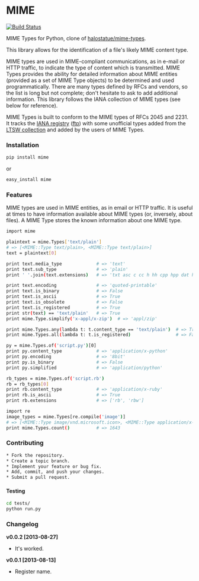 MIME
====
[![Build Status](https://travis-ci.org/liluo/mime.png)](https://travis-ci.org/liluo/mime)

MIME Types for Python, clone of [halostatue/mime-types](https://github.com/halostatue/mime-types).

This library allows for the identification of a file's likely MIME content type. 

MIME types are used in MIME-compliant communications, as in e-mail or HTTP
traffic, to indicate the type of content which is transmitted. MIME Types
provides the ability for detailed information about MIME entities (provided as
a set of MIME Type objects) to be determined and used programmatically. There
are many types defined by RFCs and vendors, so the list is long but not
complete; don't hesitate to ask to add additional information. This library
follows the IANA collection of MIME types (see below for reference).

MIME Types is built to conform to the MIME types of RFCs 2045 and 2231. It
tracks the [IANA registry](http://www.iana.org/assignments/media-types/)
([ftp](ftp://ftp.iana.org/assignments/media-types)) with some unofficial types
added from the [LTSW collection](http://www.ltsw.se/knbase/internet/mime.htp)
and added by the users of MIME Types.

### Installation

```bash
pip install mime
```

or

```bash
easy_install mime
```

### Features

MIME types are used in MIME entities, as in email or HTTP traffic. 
It is useful at times to have information available about MIME types (or, inversely, about files). 
A MIME Type stores the known information about one MIME type.

```bash
import mime

plaintext = mime.Types['text/plain']
# => [<MIME::Type text/plain>, <MIME::Type text/plain>]
text = plaintext[0]

print text.media_type             # => 'text'
print text.sub_type               # => 'plain'
print ' '.join(text.extensions)   # => 'txt asc c cc h hh cpp hpp dat hlp'

print text.encoding               # => 'quoted-printable'
print text.is_binary              # => False
print text.is_ascii               # => True
print text.is_obsolete            # => False
print text.is_registered          # => True
print str(text) == 'text/plain'   # => True
print mime.Type.simplify('x-appl/x-zip')  # => 'appl/zip'

print mime.Types.any(lambda t: t.content_type == 'text/plain')  # => True
print mime.Types.all(lambda t: t.is_registered)                 # => False

py = mime.Types.of('script.py')[0]
print py.content_type             # => 'application/x-python'
print py.encoding                 # => '8bit'
print py.is_binary                # => False
print py.simplified               # => 'application/python'

rb_types = mime.Types.of('script.rb')
rb = rb_types[0]
print rb.content_type             # => 'application/x-ruby'
print rb.is_ascii                 # => True
print rb.extensions               # => ['rb', 'rbw']

import re
image_types = mime.Types[re.compile('image')]
# => [<MIME::Type image/vnd.microsoft.icon>, <MIME::Type application/x-imagemap>, ...] 
print mime.Types.count()          # => 1643
```

### Contributing

```bash
* Fork the repository.
* Create a topic branch.
* Implement your feature or bug fix.
* Add, commit, and push your changes.
* Submit a pull request.
```

#### Testing

```bash
cd tests/
python run.py
```

### Changelog
__v0.0.2 [2013-08-27]__
* It's worked.

__v0.0.1 [2013-08-13]__
* Register name.

